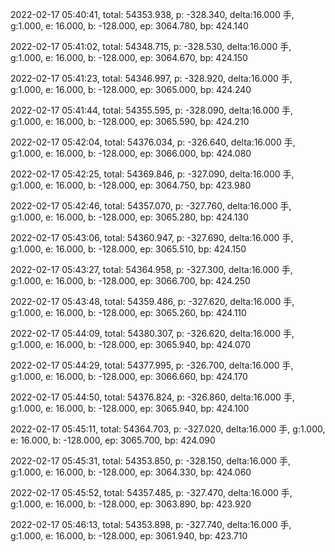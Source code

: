 2022-02-17 05:40:41, total: 54353.938, p: -328.340, delta:16.000 手, g:1.000, e: 16.000, b: -128.000, ep: 3064.780, bp: 424.140

2022-02-17 05:41:02, total: 54348.715, p: -328.530, delta:16.000 手, g:1.000, e: 16.000, b: -128.000, ep: 3064.670, bp: 424.150

2022-02-17 05:41:23, total: 54346.997, p: -328.920, delta:16.000 手, g:1.000, e: 16.000, b: -128.000, ep: 3065.000, bp: 424.240

2022-02-17 05:41:44, total: 54355.595, p: -328.090, delta:16.000 手, g:1.000, e: 16.000, b: -128.000, ep: 3065.590, bp: 424.210

2022-02-17 05:42:04, total: 54376.034, p: -326.640, delta:16.000 手, g:1.000, e: 16.000, b: -128.000, ep: 3066.000, bp: 424.080

2022-02-17 05:42:25, total: 54369.846, p: -327.090, delta:16.000 手, g:1.000, e: 16.000, b: -128.000, ep: 3064.750, bp: 423.980

2022-02-17 05:42:46, total: 54357.070, p: -327.760, delta:16.000 手, g:1.000, e: 16.000, b: -128.000, ep: 3065.280, bp: 424.130

2022-02-17 05:43:06, total: 54360.947, p: -327.690, delta:16.000 手, g:1.000, e: 16.000, b: -128.000, ep: 3065.510, bp: 424.150

2022-02-17 05:43:27, total: 54364.958, p: -327.300, delta:16.000 手, g:1.000, e: 16.000, b: -128.000, ep: 3066.700, bp: 424.250

2022-02-17 05:43:48, total: 54359.486, p: -327.620, delta:16.000 手, g:1.000, e: 16.000, b: -128.000, ep: 3065.260, bp: 424.110

2022-02-17 05:44:09, total: 54380.307, p: -326.620, delta:16.000 手, g:1.000, e: 16.000, b: -128.000, ep: 3065.940, bp: 424.070

2022-02-17 05:44:29, total: 54377.995, p: -326.700, delta:16.000 手, g:1.000, e: 16.000, b: -128.000, ep: 3066.660, bp: 424.170

2022-02-17 05:44:50, total: 54376.824, p: -326.860, delta:16.000 手, g:1.000, e: 16.000, b: -128.000, ep: 3065.940, bp: 424.100

2022-02-17 05:45:11, total: 54364.703, p: -327.020, delta:16.000 手, g:1.000, e: 16.000, b: -128.000, ep: 3065.700, bp: 424.090

2022-02-17 05:45:31, total: 54353.850, p: -328.150, delta:16.000 手, g:1.000, e: 16.000, b: -128.000, ep: 3064.330, bp: 424.060

2022-02-17 05:45:52, total: 54357.485, p: -327.470, delta:16.000 手, g:1.000, e: 16.000, b: -128.000, ep: 3063.890, bp: 423.920

2022-02-17 05:46:13, total: 54353.898, p: -327.740, delta:16.000 手, g:1.000, e: 16.000, b: -128.000, ep: 3061.940, bp: 423.710